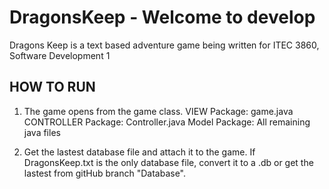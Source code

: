 DragonsKeep - Welcome to develop
===========

Dragons Keep is a text based adventure game being written for ITEC 3860, Software Development 1


HOW TO RUN
--------------
1) The game opens from the game class.
     VIEW Package: game.java
     CONTROLLER Package: Controller.java
     Model Package: All remaining java files

2) Get the lastest database file and attach it to the game. If DragonsKeep.txt is the only database file,
   convert it to a .db or get the lastest from gitHub branch "Database".


